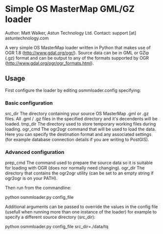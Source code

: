 # Simple OS MasterMap GML/GZ loader #

Author: Matt Walker, Astun Technology Ltd.
Contact: support [at] astuntechnology.com

A very simple OS MasterMap loader written in Python that makes use of OGR 1.8 (http://www.gdal.org/ogr/). Source data can be in GML or GZip (.gz) format and can be output to any of the formats supported by OGR (http://www.gdal.org/ogr/ogr_formats.html).

## Usage ##

First configure the loader by editing osmmloader.config specifying:

### Basic configuration ###
src_dir The directory containing your source OS MasterMap .gml or .gz files. All .gml / .gz files in the specified directory and it's decendents will be loaded.
tmp_dir The directory used to store temporary working files during loading.
ogr_cmd The ogr2ogr command that will be used to load the data. Here you can specify the destination format and any associated settings (for example database connection details if you are writing to PostGIS).

### Advanced configuration ###
prep_cmd The command used to prepare the source data so it is suitable for loading with OGR (does nor normally need changing).
ogr_dir The directory that contains the ogr2ogr utility (can be set to an empty string if ogr2ogr is on your PATH).

Then run from the commandline:

python osmmloader.py config_file

Additional arguments can be passed to override the values in the config file (usefull when running more than one instance of the loader) for example to specify a different source directory (src_dir):

python osmmloader.py config_file src_dir=./data/tq

